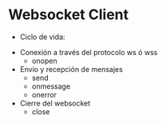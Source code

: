 # Websocket Client

- Ciclo de vida:

* Conexión a través del protocolo ws ó wss
  - onopen
* Envío y recepción de mensajes
  - send
  - onmessage
  - onerror
* Cierre del websocket
  - close
